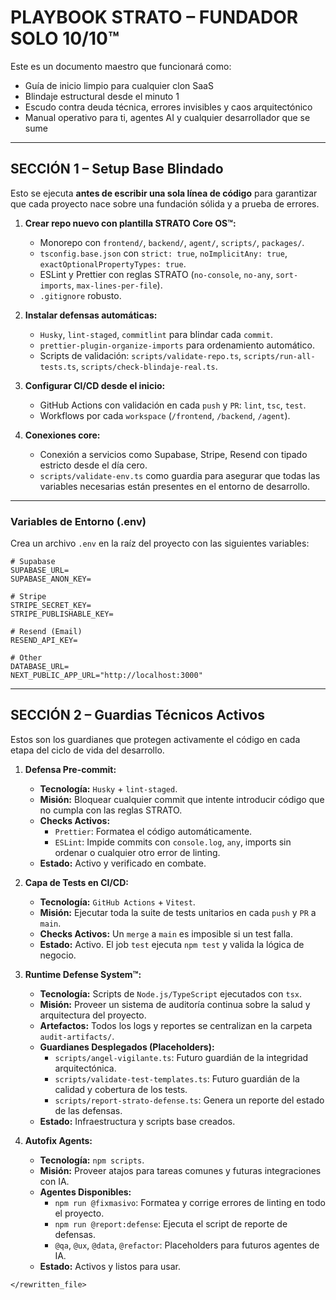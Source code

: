 # **PLAYBOOK STRATO – FUNDADOR SOLO 10/10™**

Este es un documento maestro que funcionará como:

- Guía de inicio limpio para cualquier clon SaaS
- Blindaje estructural desde el minuto 1
- Escudo contra deuda técnica, errores invisibles y caos arquitectónico
- Manual operativo para ti, agentes AI y cualquier desarrollador que se sume

---

## **SECCIÓN 1 – Setup Base Blindado**

Esto se ejecuta **antes de escribir una sola línea de código** para garantizar que cada proyecto nace sobre una fundación sólida y a prueba de errores.

1.  **Crear repo nuevo con plantilla STRATO Core OS™:**
    - Monorepo con `frontend/`, `backend/`, `agent/`, `scripts/`, `packages/`.
    - `tsconfig.base.json` con `strict: true`, `noImplicitAny: true`, `exactOptionalPropertyTypes: true`.
    - ESLint y Prettier con reglas STRATO (`no-console`, `no-any`, `sort-imports`, `max-lines-per-file`).
    - `.gitignore` robusto.

2.  **Instalar defensas automáticas:**
    - `Husky`, `lint-staged`, `commitlint` para blindar cada `commit`.
    - `prettier-plugin-organize-imports` para ordenamiento automático.
    - Scripts de validación: `scripts/validate-repo.ts`, `scripts/run-all-tests.ts`, `scripts/check-blindaje-real.ts`.

3.  **Configurar CI/CD desde el inicio:**
    - GitHub Actions con validación en cada `push` y `PR`: `lint`, `tsc`, `test`.
    - Workflows por cada `workspace` (`/frontend`, `/backend`, `/agent`).

4.  **Conexiones core:**
    - Conexión a servicios como Supabase, Stripe, Resend con tipado estricto desde el día cero.
    - `scripts/validate-env.ts` como guardia para asegurar que todas las variables necesarias están presentes en el entorno de desarrollo.

---
### **Variables de Entorno (.env)**

Crea un archivo `.env` en la raíz del proyecto con las siguientes variables:

```
# Supabase
SUPABASE_URL=
SUPABASE_ANON_KEY=

# Stripe
STRIPE_SECRET_KEY=
STRIPE_PUBLISHABLE_KEY=

# Resend (Email)
RESEND_API_KEY=

# Other
DATABASE_URL=
NEXT_PUBLIC_APP_URL="http://localhost:3000"
```

---

## **SECCIÓN 2 – Guardias Técnicos Activos**

Estos son los guardianes que protegen activamente el código en cada etapa del ciclo de vida del desarrollo.

1.  **Defensa Pre-commit:**
    - **Tecnología:** `Husky` + `lint-staged`.
    - **Misión:** Bloquear cualquier commit que intente introducir código que no cumpla con las reglas STRATO.
    - **Checks Activos:**
        - `Prettier`: Formatea el código automáticamente.
        - `ESLint`: Impide commits con `console.log`, `any`, imports sin ordenar o cualquier otro error de linting.
    - **Estado:** Activo y verificado en combate.

2.  **Capa de Tests en CI/CD:**
    - **Tecnología:** `GitHub Actions` + `Vitest`.
    - **Misión:** Ejecutar toda la suite de tests unitarios en cada `push` y `PR` a `main`.
    - **Checks Activos:** Un `merge` a `main` es imposible si un test falla.
    - **Estado:** Activo. El job `test` ejecuta `npm test` y valida la lógica de negocio.

3.  **Runtime Defense System™:**
    - **Tecnología:** Scripts de `Node.js/TypeScript` ejecutados con `tsx`.
    - **Misión:** Proveer un sistema de auditoría continua sobre la salud y arquitectura del proyecto.
    - **Artefactos:** Todos los logs y reportes se centralizan en la carpeta `audit-artifacts/`.
    - **Guardianes Desplegados (Placeholders):**
        - `scripts/angel-vigilante.ts`: Futuro guardián de la integridad arquitectónica.
        - `scripts/validate-test-templates.ts`: Futuro guardián de la calidad y cobertura de los tests.
        - `scripts/report-strato-defense.ts`: Genera un reporte del estado de las defensas.
    - **Estado:** Infraestructura y scripts base creados.

4.  **Autofix Agents:**
    - **Tecnología:** `npm scripts`.
    - **Misión:** Proveer atajos para tareas comunes y futuras integraciones con IA.
    - **Agentes Disponibles:**
        - `npm run @fixmasivo`: Formatea y corrige errores de linting en todo el proyecto.
        - `npm run @report:defense`: Ejecuta el script de reporte de defensas.
        - `@qa`, `@ux`, `@data`, `@refactor`: Placeholders para futuros agentes de IA.
    - **Estado:** Activos y listos para usar.
``` 
</rewritten_file>